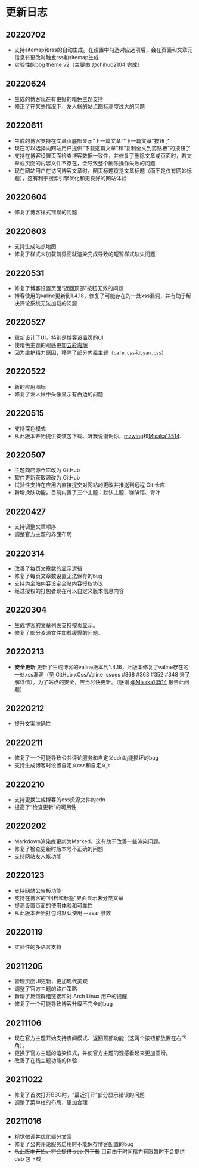 # 更新日志

## 20220702
* 支持sitemap和rss的自动生成。在设置中勾选对应选项后，会在页面和文章元信息有更改时触发rss和sitemap生成
* 实验性的bbg theme v2（主要由 @chihuo2104 完成）

## 20220624
* 生成的博客现在有更好的暗色主题支持
* 修正了在某些情况下，友人帐的站点图标高度过大的问题

## 20220611
* 生成的博客支持在文章页底部显示“上一篇文章”“下一篇文章”按钮了
* 现在可以选择向网站用户提供“下载这篇文章”和“复制全文到剪贴板”的按钮了
* 支持在博客设置页面检查博客数据一致性，并修复了删除文章或页面时，若文章或页面的内容文件不存在，会导致整个删除操作失败的问题
* 现在网站用户在访问博客文章时，网页标题将是文章标题（而不是仅有网站标题），这有利于搜索引擎优化和更良好的网站体验

## 20220604
* 修复了博客样式错误的问题

## 20220603
* 支持生成站点地图
* 修复了样式未加载前界面就渲染完成导致的短暂样式缺失问题

## 20220531
* 修复了博客设置页面“返回顶部”按钮无效的问题
* 博客使用的valine更新到1.4.18，修复了可能存在的一处xss漏洞，并有助于解决评论系统无法加载的问题

## 20220527
* 重新设计了UI，特别是博客设置页的UI
* 使暗色主题的观感更加[五彩斑斓](https://www.zhihu.com/question/263441909)
* 因为维护精力原因，移除了部分内置主题（```cafe.css```和```cyan.css```）

## 20220522
* 新的应用图标
* 修复了友人帐中头像显示有白边的问题

## 20220515
* 支持深色模式
* 从此版本开始提供安装包下载。听我说谢谢你，[mzwing](https://mzwing.eu.org/)和[Misaka13514](https://blog.atri.tk).

## 20220507
* 主题商店源仓库改为 GitHub
* 软件更新获取源改为 GitHub
* 试验性支持在应用内直接提交对网站的更改并推送到远程 Git 仓库
* 新增换肤功能，目前内置了三个主题：默认主题、咖啡馆、青叶

## 20220427
* 支持调整文章顺序
* 调整官方主题的界面布局

## 20220314

* 改善了每页文章数的显示逻辑
* 修复了每页文章数设置无法保存的bug
* 支持为全站内容设定全站内容授权协议
* 经过授权的打包者现在可以自定义版本信息内容

## 20220304

* 生成博客的文章列表支持按页显示。
* 修复了部分资源文件加载缓慢的问题。

## 20220213

* **安全更新** 更新了生成博客的valine版本到1.4.16，此版本修复了valine存在的一处xss漏洞（见 GitHub xCss/Valine Issues #368 #363 #352 #348 来了解详情）。为了站点的安全，应当尽快更新。（感谢 [@Misaka13514](https://atri.tk) 报告此问题）

## 20220212

* 提升文案准确性

## 20220211

* 修复了一个可能导致公共评论服务和自定义cdn功能损坏的bug
* 支持生成博客时设置自定义css和自定义js

## 20220210

* 支持更换生成博客的css资源文件的cdn
* 提高了“检查更新”的可用性

## 20220202

* Markdown渲染库更新为Marked，这有助于改善一些渲染问题。
* 修复了检查更新时版本号不正确的问题
* 支持网站友人帐功能

## 20220123

* 支持网站公告板功能
* 支持在博客的“归档和标签”界面显示未分类文章
* 提高设置页面的使用体验和可靠性
* 从此版本开始打包时默认使用 --asar 参数

## 20220119

* 实验性的多语言支持

## 20211205

* 管理页面UI更新，更加现代美观
* 调整了官方主题的路由策略
* 新增了反馈群组链接和对 Arch Linux 用户的提醒
* 修复了一个可能导致博客升级不完全的bug

## 20211106

* 现在官方主题开始支持夜间模式、返回顶部功能（这两个按钮都放置在右下角）。
* 更换了官方主题的渲染样式，并使官方主题的观感看起来更加圆滑。
* 改善了在线主题功能的体验

## 20211022

* 修复了首次打开BBG时，“最近打开”部分显示错误的问题
* 调整了菜单栏的布局，更加合理

## 20211016

* 视觉微调并优化部分文案
* 修复了公共评论服务启用时不能保存博客配置的bug
* <del>从此版本开始，将会提供 deb 包下载</del> 目前由于时间精力有限暂时不会提供 deb 包下载
